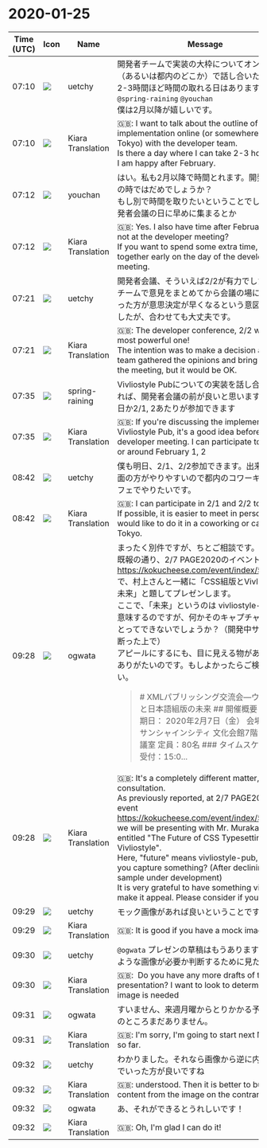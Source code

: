 # 2020-01-25

|Time (UTC)|Icon|Name|Message|
|---|---|---|---|
|07:10|![](https://avatars.slack-edge.com/2020-01-22/916403977808_18dc4c6c299ded1b6018_72.png)|uetchy|開発者チームで実装の大枠についてオンライン（あるいは都内のどこか）で話し合いたいです。<br>2-3時間ほど時間の取れる日はありますか？  `@spring-raining` `@youchan`<br>僕は2月以降が嬉しいです。|
|07:10|![](https://avatars.slack-edge.com/2019-08-21/732685848020_f3f20736795184660348_72.png)|Kiara Translation|🇬🇧: I want to talk about the outline of the implementation online (or somewhere in Tokyo) with the developer team.<br>Is there a day where I can take 2-3 hours?<br>I am happy after February.|
|07:12|![](https://secure.gravatar.com/avatar/b54abc5e7463fe6470c379e97e3f2477.jpg?s=72&d=https%3A%2F%2Fa.slack-edge.com%2Fdf10d%2Fimg%2Favatars%2Fava_0024-72.png)|youchan|はい。私も2月以降で時間とれます。開発者会議の時ではだめでしょうか？<br>もし別で時間を取りたいということでしたら、開発者会議の日に早めに集まるとか|
|07:12|![](https://avatars.slack-edge.com/2019-08-21/732685848020_f3f20736795184660348_72.png)|Kiara Translation|🇬🇧: Yes. I also have time after February. Why not at the developer meeting?<br>If you want to spend some extra time, get together early on the day of the developer meeting.|
|07:21|![](https://avatars.slack-edge.com/2020-01-22/916403977808_18dc4c6c299ded1b6018_72.png)|uetchy|開発者会議、そういえば2/2が有力でしたね！<br>チームで意見をまとめてから会議の場に持って行った方が意思決定が早くなるという意図がありましたが、合わせても大丈夫です。|
|07:21|![](https://avatars.slack-edge.com/2019-08-21/732685848020_f3f20736795184660348_72.png)|Kiara Translation|🇬🇧: The developer conference, 2/2 was the most powerful one!<br>The intention was to make a decision after the team gathered the opinions and bring them to the meeting, but it would be OK.|
|07:35|![](https://secure.gravatar.com/avatar/1ac180f0868137292905c311b5fff781.jpg?s=72&d=https%3A%2F%2Fa.slack-edge.com%2Fdf10d%2Fimg%2Favatars%2Fava_0021-72.png)|spring-raining|Vivliostyle Pubについての実装を話し合うのであれば、開発者会議の前が良いと思います。私は明日か2/1, 2あたりが参加できます|
|07:35|![](https://avatars.slack-edge.com/2019-08-21/732685848020_f3f20736795184660348_72.png)|Kiara Translation|🇬🇧: If you're discussing the implementation of Vivliostyle Pub, it's a good idea before the developer meeting. I can participate tomorrow or around February 1, 2|
|08:42|![](https://avatars.slack-edge.com/2020-01-22/916403977808_18dc4c6c299ded1b6018_72.png)|uetchy|僕も明日、2/1、2/2参加できます。出来れば対面の方がやりやすいので都内のコワーキングかカフェでやりたいです。|
|08:42|![](https://avatars.slack-edge.com/2019-08-21/732685848020_f3f20736795184660348_72.png)|Kiara Translation|🇬🇧: I can participate in 2/1 and 2/2 tomorrow. If possible, it is easier to meet in person, so I would like to do it in a coworking or cafe in Tokyo.|
|09:28|![](https://avatars.slack-edge.com/2019-11-22/845042642576_070441337abaca9fb7b3_72.png)|ogwata|まったく別件ですが、ちとご相談です。<br>既報の通り、2/7 PAGE2020のイベント <https://kokucheese.com/event/index/589362/> で、村上さんと一緒に「CSS組版とVivliostyleの未来」と題してプレゼンします。<br>ここで、「未来」というのは vivliostyle-pub を意味するのですが、何かそのキャプチャを出すことってできないでしょうか？（開発中サンプルと断った上で）　<br>アピールにするにも、目に見える物があると大変ありがたいのです。もしよかったらご検討ください。<br><blockquote># XMLパブリッシング交流会—ウェブ出版と日本語組版の未来 ## 開催概要 ### 概要 期日： 2020年2月7日（金） 会場：池袋サンシャインシティ 文化会館7階　710会議室 定員：80名 ### タイムスケジュール 受付：15:0...</blockquote>|
|09:28|![](https://avatars.slack-edge.com/2019-08-21/732685848020_f3f20736795184660348_72.png)|Kiara Translation|🇬🇧: It's a completely different matter, but it's a consultation.<br>As previously reported, at 2/7 PAGE2020 event <https://kokucheese.com/event/index/589362/>, we will be presenting with Mr. Murakami entitled "The Future of CSS Typesetting and Vivliostyle".<br>Here, "future" means vivliostyle-pub, but can't you capture something? (After declining it as a sample under development)<br>It is very grateful to have something visible to make it appeal. Please consider if you like.|
|09:29|![](https://avatars.slack-edge.com/2020-01-22/916403977808_18dc4c6c299ded1b6018_72.png)|uetchy|モック画像があれば良いということですよね？|
|09:29|![](https://avatars.slack-edge.com/2019-08-21/732685848020_f3f20736795184660348_72.png)|Kiara Translation|🇬🇧: It is good if you have a mock image|
|09:30|![](https://avatars.slack-edge.com/2020-01-22/916403977808_18dc4c6c299ded1b6018_72.png)|uetchy|`@ogwata` プレゼンの草稿はもうありますか？どのような画像が必要か判断するために見たいです|
|09:30|![](https://avatars.slack-edge.com/2019-08-21/732685848020_f3f20736795184660348_72.png)|Kiara Translation|🇬🇧:  Do you have any more drafts of the presentation? I want to look to determine what image is needed|
|09:31|![](https://avatars.slack-edge.com/2019-11-22/845042642576_070441337abaca9fb7b3_72.png)|ogwata|すいません、来週月曜からとりかかる予定で、今のところまだありません。|
|09:31|![](https://avatars.slack-edge.com/2019-08-21/732685848020_f3f20736795184660348_72.png)|Kiara Translation|🇬🇧: I'm sorry, I'm going to start next Monday, so far.|
|09:32|![](https://avatars.slack-edge.com/2020-01-22/916403977808_18dc4c6c299ded1b6018_72.png)|uetchy|わかりました。それなら画像から逆に内容を組んでいった方が良いですね|
|09:32|![](https://avatars.slack-edge.com/2019-08-21/732685848020_f3f20736795184660348_72.png)|Kiara Translation|🇬🇧: understood. Then it is better to build the content from the image on the contrary|
|09:32|![](https://avatars.slack-edge.com/2019-11-22/845042642576_070441337abaca9fb7b3_72.png)|ogwata|あ、それができるとうれしいです！|
|09:32|![](https://avatars.slack-edge.com/2019-08-21/732685848020_f3f20736795184660348_72.png)|Kiara Translation|🇬🇧: Oh, I'm glad I can do it!|
